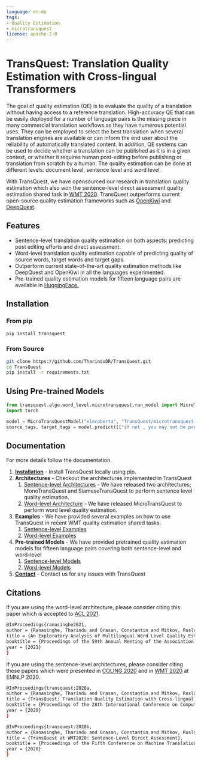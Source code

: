 ```yaml
---
language: en-de
tags:
- Quality Estimation
- microtransquest
license: apache-2.0
---
```



# TransQuest: Translation Quality Estimation with Cross-lingual Transformers
The goal of quality estimation (QE) is to evaluate the quality of a translation without having access to a reference translation. High-accuracy QE that can be easily deployed for a number of language pairs is the missing piece in many commercial translation workflows as they have numerous potential uses. They can be employed to select the best translation when several translation engines are available or can inform the end user about the reliability of automatically translated content. In addition, QE systems can be used to decide whether a translation can be published as it is in a given context, or whether it requires human post-editing before publishing or translation from scratch by a human. The quality estimation can be done at different levels: document level, sentence level and word level.

With TransQuest, we have opensourced our research in translation quality estimation which also won the sentence-level direct assessment quality estimation shared task in [WMT 2020](http://www.statmt.org/wmt20/quality-estimation-task.html). TransQuest outperforms current open-source quality estimation frameworks such as [OpenKiwi](https://github.com/Unbabel/OpenKiwi) and [DeepQuest](https://github.com/sheffieldnlp/deepQuest).


## Features
- Sentence-level translation quality estimation on both aspects: predicting post editing efforts and direct assessment.
- Word-level translation quality estimation capable of predicting quality of source words, target words and target gaps.
- Outperform current state-of-the-art quality estimation methods like DeepQuest and OpenKiwi in all the languages experimented. 
- Pre-trained quality estimation models for fifteen language pairs are available in [HuggingFace.](https://huggingface.co/TransQuest)

## Installation
### From pip

```bash
pip install transquest
```

### From Source

```bash
git clone https://github.com/TharinduDR/TransQuest.git
cd TransQuest
pip install -r requirements.txt
```

## Using Pre-trained Models

```python
from transquest.algo.word_level.microtransquest.run_model import MicroTransQuestModel
import torch

model = MicroTransQuestModel("xlmroberta", "TransQuest/microtransquest-en_de-it-smt", labels=["OK", "BAD"], use_cuda=torch.cuda.is_available())
source_tags, target_tags = model.predict([["if not , you may not be protected against the diseases . ", "ja tā nav , Jūs varat nepasargāt no slimībām . "]])

```


## Documentation
For more details follow the documentation.

1. **[Installation](https://tharindudr.github.io/TransQuest/install/)** - Install TransQuest locally using pip. 
2. **Architectures** - Checkout the architectures implemented in TransQuest
    1. [Sentence-level Architectures](https://tharindudr.github.io/TransQuest/architectures/sentence_level_architectures/) - We have released two architectures; MonoTransQuest and SiameseTransQuest to perform sentence level quality estimation.
    2. [Word-level Architecture](https://tharindudr.github.io/TransQuest/architectures/word_level_architecture/) - We have released MicroTransQuest to perform word level quality estimation. 
3. **Examples** - We have provided several examples on how to use TransQuest in recent WMT quality estimation shared tasks.
    1. [Sentence-level Examples](https://tharindudr.github.io/TransQuest/examples/sentence_level_examples/)
    2. [Word-level Examples](https://tharindudr.github.io/TransQuest/examples/word_level_examples/)
4. **Pre-trained Models** - We have provided pretrained quality estimation models for fifteen language pairs covering both sentence-level and word-level
    1. [Sentence-level Models](https://tharindudr.github.io/TransQuest/models/sentence_level_pretrained/)
    2. [Word-level Models](https://tharindudr.github.io/TransQuest/models/word_level_pretrained/)
5. **[Contact](https://tharindudr.github.io/TransQuest/contact/)** - Contact us for any issues with TransQuest


## Citations
If you are using the word-level architecture, please consider citing this paper which is accepted to [ACL 2021](https://2021.aclweb.org/).

```bash
@InProceedings{ranasinghe2021,
author = {Ranasinghe, Tharindu and Orasan, Constantin and Mitkov, Ruslan},
title = {An Exploratory Analysis of Multilingual Word Level Quality Estimation with Cross-Lingual Transformers},
booktitle = {Proceedings of the 59th Annual Meeting of the Association for Computational Linguistics},
year = {2021}
}
```

If you are using the sentence-level architectures, please consider citing these papers which were presented in [COLING 2020](https://coling2020.org/) and in [WMT 2020](http://www.statmt.org/wmt20/) at EMNLP 2020.

```bash
@InProceedings{transquest:2020a,
author = {Ranasinghe, Tharindu and Orasan, Constantin and Mitkov, Ruslan},
title = {TransQuest: Translation Quality Estimation with Cross-lingual Transformers},
booktitle = {Proceedings of the 28th International Conference on Computational Linguistics},
year = {2020}
}
```
 
```bash
@InProceedings{transquest:2020b,
author = {Ranasinghe, Tharindu and Orasan, Constantin and Mitkov, Ruslan},
title = {TransQuest at WMT2020: Sentence-Level Direct Assessment},
booktitle = {Proceedings of the Fifth Conference on Machine Translation},
year = {2020}
}
```
